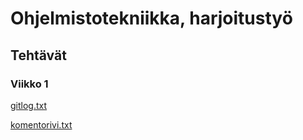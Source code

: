 # Ohjelmistotekniikka, harjoitustyö
## Tehtävät
### Viikko 1
[gitlog.txt](https://github.com/mizhonka/ot-harjoitustyo/blob/main/laskarit/viikko1/gitlog.txt)

[komentorivi.txt](https://github.com/mizhonka/ot-harjoitustyo/blob/main/laskarit/viikko1/komentorivi.txt)
